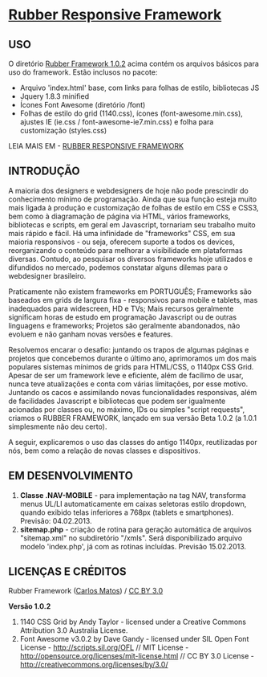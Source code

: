 # [Rubber Responsive Framework](http://startupeando.com.br/rubber)

USO
---

O diretório [Rubber Framework 1.0.2](https://github.com/lipsworld/RubberFramework/tree/lipsworld/Rubber%20Framework%201.0.2) acima contém os arquivos básicos para uso do framework. Estão inclusos no pacote:

- Arquivo 'index.html' base, com links para folhas de estilo, bibliotecas JS
- Jquery 1.8.3 minified
- Ícones Font Awesome (diretório /font)
- Folhas de estilo do grid (1140.css), ícones (font-awesome.min.css), ajustes IE (ie.css / font-awesome-ie7.min.css) e folha para customização (styles.css)

LEIA MAIS EM - [RUBBER RESPONSIVE FRAMEWORK](http://startupeando.com.br/rubber)


INTRODUÇÃO
----------

A maioria dos designers e webdesigners de hoje não pode prescindir do conhecimento mínimo de programação. Ainda que sua função esteja muito mais ligada à produção e customização de folhas de estilo em CSS e CSS3, bem como à diagramação de página via HTML, vários frameworks, bibliotecas e scripts, em geral em Javascript, tornariam seu trabalho muito mais rápido e fácil. Há uma infinidade de "frameworks" CSS, em sua maioria responsivos - ou seja, oferecem suporte a todos os devices, reorganizando o conteúdo para melhorar a visibilidade em plataformas diversas. Contudo, ao pesquisar os diversos frameworks hoje utilizados e difundidos no mercado, podemos constatar alguns dilemas para o webdesigner brasileiro.

Praticamente não existem frameworks em PORTUGUÊS;
Frameworks são baseados em grids de largura fixa - responsivos para mobile e tablets, mas inadequados para widescreen, HD e TVs;
Mais recursos geralmente significam horas de estudo em programação Javascript ou de outras linguagens e frameworks;
Projetos são geralmente abandonados, não evoluem e não ganham novas versões e features.

Resolvemos encarar o desafio: juntando os trapos de algumas páginas e projetos que concebemos durante o último ano, aprimoramos um dos mais populares sistemas mínimos de grids para HTML/CSS, o 1140px CSS Grid. Apesar de ser um framework leve e eficiente, além de facílimo de usar, nunca teve atualizações e conta com várias limitações, por esse motivo. Juntando os cacos e assimilando novas funcionalidades responsivas, além de facilidades Javascript e bibliotecas que podem ser igualmente acionadas por classes ou, no máximo, IDs ou simples "script requests", criamos o RUBBER FRAMEWORK, lançado em sua versão Beta 1.0.2 (a 1.0.1 simplesmente não deu certo).

A seguir, explicaremos o uso das classes do antigo 1140px, reutilizadas por nós, bem como a relação de novas classes e dispositivos.


EM DESENVOLVIMENTO
------------------

1. **Classe .NAV-MOBILE** - para implementação na tag NAV, transforma menus UL/LI automaticamente em caixas seletoras estilo dropdown, quando exibido telas inferiores a 768px (tablets e smartphones). Previsão: 04.02.2013.
2. **sitemap.php** - criação de rotina para geração automática de arquivos "sitemap.xml" no subdiretório "/xmls". Será disponibilizado arquivo modelo 'index.php', já com as rotinas incluídas. Previsão 15.02.2013.

LICENÇAS E CRÉDITOS
-------------------

<div xmlns:cc="http://creativecommons.org/ns#" xmlns:dct="http://purl.org/dc/terms/" about="http://startupeando.com.br/rubber/index.html"><span property="dct:title">Rubber Framework</span> (<a rel="cc:attributionURL" property="cc:attributionName" href="http://www.startupeando.com.br/rubber">Carlos Matos</a>) / <a rel="license" href="http://creativecommons.org/licenses/by/3.0/">CC BY 3.0</a></div>

**Versão 1.0.2**

1. 1140 CSS Grid by Andy Taylor - licensed under a Creative Commons Attribution 3.0 Australia License.
2. Font Awesome v3.0.2 by Dave Gandy - licensed under SIL Open Font License - http://scripts.sil.org/OFL // MIT License - http://opensource.org/licenses/mit-license.html // CC BY 3.0 License - http://creativecommons.org/licenses/by/3.0/
